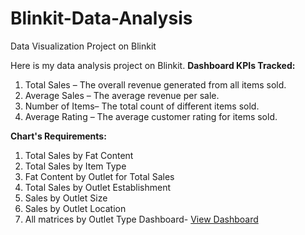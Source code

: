 # Blinkit-Data-Analysis
Data Visualization Project on Blinkit

Here is my data analysis project on Blinkit. 
**Dashboard KPIs Tracked:**
1. Total Sales – The overall revenue generated from all items sold.
2. Average Sales – The average revenue per sale.
3. Number of Items– The total count of different items sold.
4. Average Rating – The average customer rating for items sold.

**Chart's Requirements:**
1. Total Sales by Fat Content
2. Total Sales by Item Type
3. Fat Content by Outlet for Total Sales
4. Total Sales by Outlet Establishment
5. Sales by Outlet Size
6. Sales by Outlet Location
7. All matrices by Outlet Type
Dashboard- <a href="https://github.com/Dutta-Shreya/Data_Analysis_Dashboard/blob/main/Vrinda%20Store%20Dashboard.png"> View Dashboard </a>
